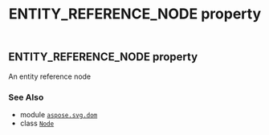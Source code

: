 ﻿---
title: ENTITY_REFERENCE_NODE property
second_title: Aspose.SVG for Python via .NET API References
description: 
type: docs
weight: 270
url: /python-net/aspose.svg.dom/node/entity_reference_node/
is_root: false
---

## ENTITY_REFERENCE_NODE property


An entity reference node

### See Also
* module [`aspose.svg.dom`](../../)
* class [`Node`](/svg/python-net/aspose.svg.dom/node)
